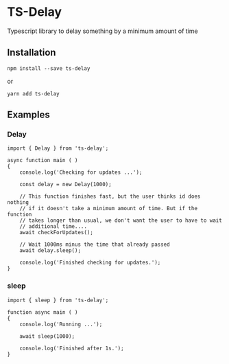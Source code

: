# TS-Delay
Typescript library to delay something by a minimum amount of time

## Installation
```
npm install --save ts-delay
```

or 

```
yarn add ts-delay
```

## Examples
### Delay

```
import { Delay } from 'ts-delay';

async function main ( )
{
    console.log('Checking for updates ...');

    const delay = new Delay(1000);

    // This function finishes fast, but the user thinks id does nothing
    // if it doesn't take a minimum amount of time. But if the function
    // takes longer than usual, we don't want the user to have to wait
    // additional time....
    await checkForUpdates();

    // Wait 1000ms minus the time that already passed
    await delay.sleep();

    console.log('Finished checking for updates.');
}
```

### sleep

```
import { sleep } from 'ts-delay';

function async main ( )
{
    console.log('Running ...');

    await sleep(1000);

    console.log('Finished after 1s.');
}
```
